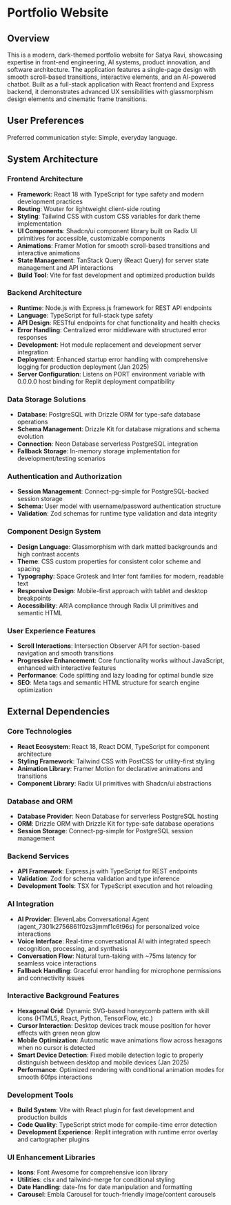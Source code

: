 # Portfolio Website

## Overview

This is a modern, dark-themed portfolio website for Satya Ravi, showcasing expertise in front-end engineering, AI systems, product innovation, and software architecture. The application features a single-page design with smooth scroll-based transitions, interactive elements, and an AI-powered chatbot. Built as a full-stack application with React frontend and Express backend, it demonstrates advanced UX sensibilities with glassmorphism design elements and cinematic frame transitions.

## User Preferences

Preferred communication style: Simple, everyday language.

## System Architecture

### Frontend Architecture
- **Framework**: React 18 with TypeScript for type safety and modern development practices
- **Routing**: Wouter for lightweight client-side routing
- **Styling**: Tailwind CSS with custom CSS variables for dark theme implementation
- **UI Components**: Shadcn/ui component library built on Radix UI primitives for accessible, customizable components
- **Animations**: Framer Motion for smooth scroll-based transitions and interactive animations
- **State Management**: TanStack Query (React Query) for server state management and API interactions
- **Build Tool**: Vite for fast development and optimized production builds

### Backend Architecture
- **Runtime**: Node.js with Express.js framework for REST API endpoints
- **Language**: TypeScript for full-stack type safety
- **API Design**: RESTful endpoints for chat functionality and health checks
- **Error Handling**: Centralized error middleware with structured error responses
- **Development**: Hot module replacement and development server integration
- **Deployment**: Enhanced startup error handling with comprehensive logging for production deployment (Jan 2025)
- **Server Configuration**: Listens on PORT environment variable with 0.0.0.0 host binding for Replit deployment compatibility

### Data Storage Solutions
- **Database**: PostgreSQL with Drizzle ORM for type-safe database operations
- **Schema Management**: Drizzle Kit for database migrations and schema evolution
- **Connection**: Neon Database serverless PostgreSQL integration
- **Fallback Storage**: In-memory storage implementation for development/testing scenarios

### Authentication and Authorization
- **Session Management**: Connect-pg-simple for PostgreSQL-backed session storage
- **Schema**: User model with username/password authentication structure
- **Validation**: Zod schemas for runtime type validation and data integrity

### Component Design System
- **Design Language**: Glassmorphism with dark matted backgrounds and high contrast accents
- **Theme**: CSS custom properties for consistent color scheme and spacing
- **Typography**: Space Grotesk and Inter font families for modern, readable text
- **Responsive Design**: Mobile-first approach with tablet and desktop breakpoints
- **Accessibility**: ARIA compliance through Radix UI primitives and semantic HTML

### User Experience Features
- **Scroll Interactions**: Intersection Observer API for section-based navigation and smooth transitions
- **Progressive Enhancement**: Core functionality works without JavaScript, enhanced with interactive features
- **Performance**: Code splitting and lazy loading for optimal bundle size
- **SEO**: Meta tags and semantic HTML structure for search engine optimization

## External Dependencies

### Core Technologies
- **React Ecosystem**: React 18, React DOM, TypeScript for component architecture
- **Styling Framework**: Tailwind CSS with PostCSS for utility-first styling
- **Animation Library**: Framer Motion for declarative animations and transitions
- **Component Library**: Radix UI primitives with Shadcn/ui abstractions

### Database and ORM
- **Database Provider**: Neon Database for serverless PostgreSQL hosting
- **ORM**: Drizzle ORM with Drizzle Kit for type-safe database operations
- **Session Storage**: Connect-pg-simple for PostgreSQL session management

### Backend Services
- **API Framework**: Express.js with TypeScript for REST endpoints
- **Validation**: Zod for schema validation and type inference
- **Development Tools**: TSX for TypeScript execution and hot reloading

### AI Integration
- **AI Provider**: ElevenLabs Conversational Agent (agent_7301k2756861f0zs3jmmf1c6t96s) for personalized voice interactions
- **Voice Interface**: Real-time conversational AI with integrated speech recognition, processing, and synthesis
- **Conversation Flow**: Natural turn-taking with ~75ms latency for seamless voice interactions
- **Fallback Handling**: Graceful error handling for microphone permissions and connectivity issues

### Interactive Background Features
- **Hexagonal Grid**: Dynamic SVG-based honeycomb pattern with skill icons (HTML5, React, Python, TensorFlow, etc.)
- **Cursor Interaction**: Desktop devices track mouse position for hover effects with green neon glow
- **Mobile Optimization**: Automatic wave animations flow across hexagons when no cursor is detected
- **Smart Device Detection**: Fixed mobile detection logic to properly distinguish between desktop and mobile devices (Jan 2025)
- **Performance**: Optimized rendering with conditional animation modes for smooth 60fps interactions

### Development Tools
- **Build System**: Vite with React plugin for fast development and production builds
- **Code Quality**: TypeScript strict mode for compile-time error detection
- **Development Experience**: Replit integration with runtime error overlay and cartographer plugins

### UI Enhancement Libraries
- **Icons**: Font Awesome for comprehensive icon library
- **Utilities**: clsx and tailwind-merge for conditional styling
- **Date Handling**: date-fns for date manipulation and formatting
- **Carousel**: Embla Carousel for touch-friendly image/content carousels